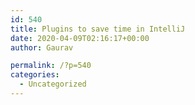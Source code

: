 ```yaml
---
id: 540
title: Plugins to save time in IntelliJ
date: 2020-04-09T02:16:17+00:00
author: Gaurav

permalink: /?p=540
categories:
  - Uncategorized
---
```

